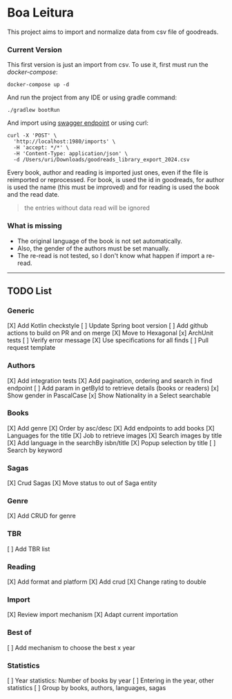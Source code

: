 # Boa Leitura

This project aims to import and normalize data from csv file of goodreads.

### Current Version
This first version is just an import from csv. To use it, first must run the _docker-compose_:

```shell
docker-compose up -d
```

And run the project from any IDE or using gradle command:

```shell
./gradlew bootRun
```

And import using [swagger endpoint](http://localhost:1980/swagger-ui/index.html) or using curl:
```shell
curl -X 'POST' \
  'http://localhost:1980/imports' \
  -H 'accept: */*' \
  -H 'Content-Type: application/json' \
  -d /Users/uri/Downloads/goodreads_library_export_2024.csv
```

Every book, author and reading is imported just ones, even if the file is reimported or reprocessed. For book, is used the id in goodreads, for author is used the name (this must be improved) and for reading is used the book and the read date.

> the entries without data read will be ignored

### What is missing
- The original language of the book is not set automatically. 
- Also, the gender of the authors must be set manually.
- The re-read is not tested, so I don't know what happen if import a re-read. 

---

## TODO List

### Generic
[X] Add Kotlin checkstyle
[ ] Update Spring boot version
[ ] Add github actions to build on PR and on merge
[X] Move to Hexagonal
[x] ArchUnit tests
[ ] Verify error message
[X] Use specifications for all finds
[ ] Pull request template

### Authors
[X] Add integration tests
[X] Add pagination, ordering and search in find endpoint
[ ] Add param in getById to retrieve details (books or readers) 
[x] Show gender in PascalCase
[x] Show Nationality in a Select searchable

### Books
[X] Add genre
[X] Order by asc/desc
[X] Add endpoints to add books
[X] Languages for the title
[X] Job to retrieve images
[X] Search images by title
[X] Add language in the searchBy isbn/title
[X] Popup selection by title
[ ] Search by keyword

### Sagas
[X] Crud Sagas
[X] Move status to out of Saga entity

### Genre
[X] Add CRUD for genre

### TBR
[ ] Add TBR list

### Reading
[X] Add format and platform
[X] Add crud
[X] Change rating to double

### Import
[X] Review import mechanism
[X] Adapt current importation

### Best of
[ ] Add mechanism to choose the best x year

### Statistics
[ ] Year statistics: Number of books by year
[ ] Entering in the year, other statistics
   [ ] Group by books, authors, languages, sagas